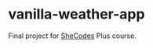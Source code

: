 # vanilla-weather-app

Final project for <a href="https://www.shecodes.io/" target="_blank">SheCodes</a> Plus course.
